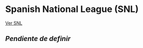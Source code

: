# Spanish National League (SNL)

<a target="_blank" href="https://qu4k3.com/archive/mk/mariokartworld/snl/index.html" >Ver SNL</a>

## *Pendiente de definir*
